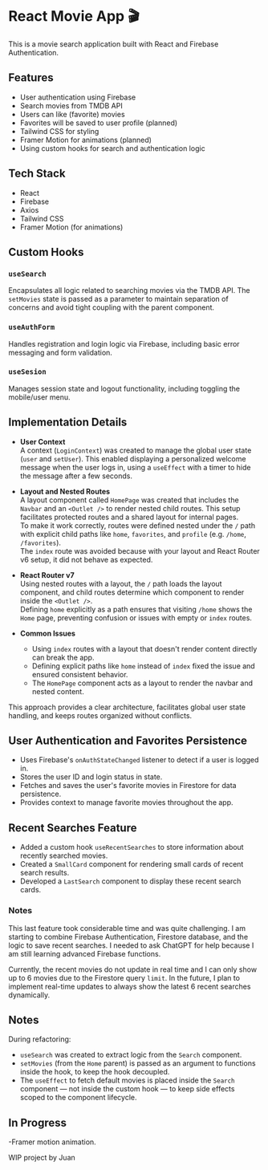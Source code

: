 # React Movie App 🎬

This is a movie search application built with React and Firebase Authentication.

## Features

- User authentication using Firebase
- Search movies from TMDB API
- Users can like (favorite) movies
- Favorites will be saved to user profile (planned)
- Tailwind CSS for styling
- Framer Motion for animations (planned)
- Using custom hooks for search and authentication logic

## Tech Stack

- React
- Firebase
- Axios
- Tailwind CSS
- Framer Motion (for animations)

## Custom Hooks

### `useSearch`

Encapsulates all logic related to searching movies via the TMDB API. The `setMovies` state is passed as a parameter to maintain separation of concerns and avoid tight coupling with the parent component.

### `useAuthForm`

Handles registration and login logic via Firebase, including basic error messaging and form validation.

### `useSesion`

Manages session state and logout functionality, including toggling the mobile/user menu.

## Implementation Details

- **User Context**  
  A context (`LoginContext`) was created to manage the global user state (`user` and `setUser`). This enabled displaying a personalized welcome message when the user logs in, using a `useEffect` with a timer to hide the message after a few seconds.

- **Layout and Nested Routes**  
  A layout component called `HomePage` was created that includes the `Navbar` and an `<Outlet />` to render nested child routes. This setup facilitates protected routes and a shared layout for internal pages.  
  To make it work correctly, routes were defined nested under the `/` path with explicit child paths like `home`, `favorites`, and `profile` (e.g. `/home`, `/favorites`).  
  The `index` route was avoided because with your layout and React Router v6 setup, it did not behave as expected.

- **React Router v7**  
  Using nested routes with a layout, the `/` path loads the layout component, and child routes determine which component to render inside the `<Outlet />`.  
  Defining `home` explicitly as a path ensures that visiting `/home` shows the `Home` page, preventing confusion or issues with empty or `index` routes.

- **Common Issues**
  - Using `index` routes with a layout that doesn't render content directly can break the app.
  - Defining explicit paths like `home` instead of `index` fixed the issue and ensured consistent behavior.
  - The `HomePage` component acts as a layout to render the navbar and nested content.

This approach provides a clear architecture, facilitates global user state handling, and keeps routes organized without conflicts.

## User Authentication and Favorites Persistence

- Uses Firebase's `onAuthStateChanged` listener to detect if a user is logged in.
- Stores the user ID and login status in state.
- Fetches and saves the user's favorite movies in Firestore for data persistence.
- Provides context to manage favorite movies throughout the app.

## Recent Searches Feature

- Added a custom hook `useRecentSearches` to store information about recently searched movies.
- Created a `SmallCard` component for rendering small cards of recent search results.
- Developed a `LastSearch` component to display these recent search cards.

### Notes

This last feature took considerable time and was quite challenging. I am starting to combine Firebase Authentication, Firestore database, and the logic to save recent searches. I needed to ask ChatGPT for help because I am still learning advanced Firebase functions.

Currently, the recent movies do not update in real time and I can only show up to 6 movies due to the Firestore query `limit`. In the future, I plan to implement real-time updates to always show the latest 6 recent searches dynamically.

## Notes

During refactoring:

- `useSearch` was created to extract logic from the `Search` component.
- `setMovies` (from the `Home` parent) is passed as an argument to functions inside the hook, to keep the hook decoupled.
- The `useEffect` to fetch default movies is placed inside the `Search` component — not inside the custom hook — to keep side effects scoped to the component lifecycle.

## In Progress

-Framer motion animation.

WIP project by Juan
